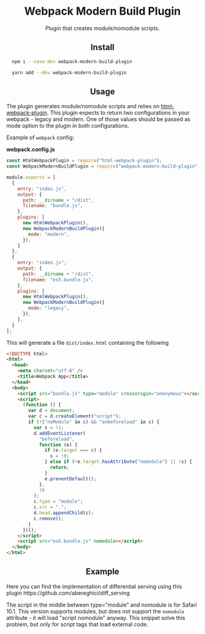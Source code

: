 <div align="center">
  <h1>Webpack Modern Build Plugin</h1>
  <p>Plugin that creates module/nomodule scripts.</p>
</div>

<h2 align="center">Install</h2>

```bash
  npm i --save-dev webpack-modern-build-plugin
```

```bash
  yarn add --dev webpack-modern-build-plugin
```

<h2 align="center">Usage</h2>

The plugin generates module/nomodule scripts and relies on [html-webpack-plugin](https://github.com/jantimon/html-webpack-plugin). This plugin expects to return two configurations in your webpack - legacy and modern.
One of those values should be passed as mode option to the plugin in both configurations.

Example of `webpack` config:

**webpack.config.js**

```js
const HtmlWebpackPlugin = require("html-webpack-plugin");
const WebpackModernBuildPlugin = require("webpack-modern-build-plugin");

module.exports = [
  {
    entry: "index.js",
    output: {
      path: __dirname + "/dist",
      filename: "bundle.js",
    },
    plugins: [
      new HtmlWebpackPlugin(),
      new WebpackModernBuildPlugin({
        mode: "modern",
      }),
    ]
  },
  {
    entry: "index.js",
    output: {
      path: __dirname + "/dist",
      filename: "es5.bundle.js",
    },
    plugins: [
      new HtmlWebpackPlugin(),
      new WebpackModernBuildPlugin({
        mode: "legacy",
      }),
    ],
  }
];
```

This will generate a file `dist/index.html` containing the following

```html
<!DOCTYPE html>
<html>
  <head>
    <meta charset="utf-8" />
    <title>Webpack App</title>
  </head>
  <body>
    <script src="bundle.js" type="module" crossorigin="anonymous"></script>
    <script>
      (function () {
        var d = document;
        var c = d.createElement("script");
        if (!("noModule" in c) && "onbeforeload" in c) {
          var s = !1;
          d.addEventListener(
            "beforeload",
            function (e) {
              if (e.target === c) {
                s = !0;
              } else if (!e.target.hasAttribute("nomodule") || !s) {
                return;
              }
              e.preventDefault();
            },
            !0
          );
          c.type = "module";
          c.src = ".";
          d.head.appendChild(c);
          c.remove();
        }
      })();
    </script>
    <script src="es5.bundle.js" nomodule></script>
  </body>
</html>
```

<h2 align="center">Example</h2>
Here you can find the implementation of differential serving using this plugin
https://github.com/abereghici/diff_serving

The script in the middle between type="module" and nomodule is for Safari 10.1. This version supports modules, but does not support the `nomodule` attribute - it will load "script nomodule" anyway. This snippet solve this problem, but only for script tags that load external code.

